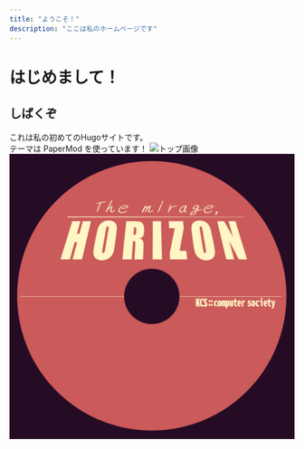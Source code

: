 ```yaml
---
title: "ようこそ！"
description: "ここは私のホームページです"
---
```


# はじめまして！
## しばくぞ
これは私の初めてのHugoサイトです。  
テーマは PaperMod を使っています！
![トップ画像](/homepage/images/DOIT.png)
![トップ画像](2025M3CDR.png)